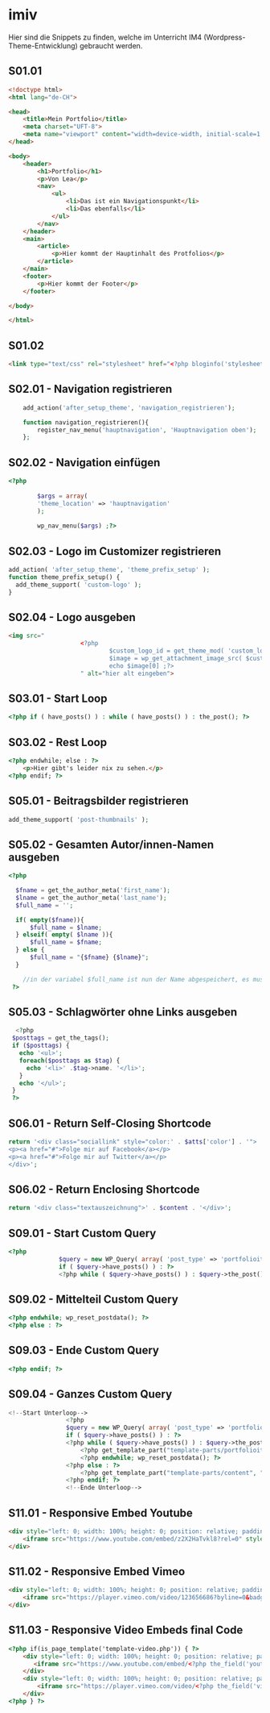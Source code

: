 # imiv
Hier sind die Snippets zu finden, welche im Unterricht IM4 (Wordpress-Theme-Entwicklung) gebraucht werden.

## S01.01
```html
<!doctype html>
<html lang="de-CH">

<head>
    <title>Mein Portfolio</title>
    <meta charset="UFT-8">
    <meta name="viewport" content="width=device-width, initial-scale=1.0, minimum-scale=1.0,user-scalable=yes">
</head>

<body>
    <header>
        <h1>Portfolio</h1>
        <p>Von Lea</p>
        <nav>
            <ul>
                <li>Das ist ein Navigationspunkt</li>
                <li>Das ebenfalls</li>
            </ul>
        </nav>
    </header>
    <main>
        <article>
            <p>Hier kommt der Hauptinhalt des Protfolios</p>
        </article>
    </main>
    <footer>
        <p>Hier kommt der Footer</p>
    </footer>

</body>

</html>
```
## S01.02
```html
<link type="text/css" rel="stylesheet" href="<?php bloginfo('stylesheet_url') ;?>">
```
## S02.01 - Navigation registrieren
```PHP
    add_action('after_setup_theme', 'navigation_registrieren');

    function navigation_registrieren(){
        register_nav_menu('hauptnavigation', 'Hauptnavigation oben');
    };
```
## S02.02 - Navigation einfügen
```PHP
<?php 
            
        $args = array(
        'theme_location' => 'hauptnavigation'
        );
            
        wp_nav_menu($args) ;?>
```
## S02.03 - Logo im Customizer registrieren
```PHP
add_action( 'after_setup_theme', 'theme_prefix_setup' );
function theme_prefix_setup() {
  add_theme_support( 'custom-logo' );
}
```
## S02.04 - Logo ausgeben
```HTML
<img src="
                    <?php     
                            $custom_logo_id = get_theme_mod( 'custom_logo' );
                            $image = wp_get_attachment_image_src( $custom_logo_id , 'full' );
                            echo $image[0] ;?>
                    " alt="hier alt eingeben">
```
## S03.01 - Start Loop
```PHP
<?php if ( have_posts() ) : while ( have_posts() ) : the_post(); ?>
```
## S03.02 - Rest Loop
```HTML
<?php endwhile; else : ?>
    <p>Hier gibt's leider nix zu sehen.</p>
<?php endif; ?>
```
## S05.01 - Beitragsbilder registrieren
```PHP
add_theme_support( 'post-thumbnails' );
```
## S05.02 - Gesamten Autor/innen-Namen ausgeben
```PHP
<?php

  $fname = get_the_author_meta('first_name');
  $lname = get_the_author_meta('last_name');
  $full_name = '';

  if( empty($fname)){
      $full_name = $lname;
  } elseif( empty( $lname )){
      $full_name = $fname;
  } else {
      $full_name = "{$fname} {$lname}";
  }

	//in der variabel $full_name ist nun der Name abgespeichert, es muss nur noch dieser mit PHP (echo) ausgegeben werden.
 ?>
 ```
 ## S05.03 - Schlagwörter ohne Links ausgeben
 ```PHP
   <?php
  $posttags = get_the_tags();
  if ($posttags) {
    echo '<ul>';
    foreach($posttags as $tag) {
      echo '<li>' .$tag->name. '</li>';
    }
    echo '</ul>';
  }
  ?>
  ```
  ## S06.01 - Return Self-Closing Shortcode
  ```PHP
  return '<div class="sociallink" style="color:' . $atts['color'] . '">
  <p><a href="#">Folge mir auf Facebook</a></p>
  <p><a href="#">Folge mir auf Twitter</a></p>
  </div>';
  ```
  ## S06.02 - Return Enclosing Shortcode
  ```PHP
  return '<div class="textauszeichnung">' . $content . '</div>';
  ```
  ## S09.01 - Start Custom Query
  ```PHP
  <?php
                $query = new WP_Query( array( 'post_type' => 'portfolioitem') );
                if ( $query->have_posts() ) : ?>
                <?php while ( $query->have_posts() ) : $query->the_post(); ?>
```
## S09.02 - Mittelteil Custom Query
```PHP
<?php endwhile; wp_reset_postdata(); ?>
<?php else : ?>
```
## S09.03 - Ende Custom Query
```PHP
<?php endif; ?>
```
## S09.04 - Ganzes Custom Query
```PHP
<!--Start Unterloop-->
                <?php
                $query = new WP_Query( array( 'post_type' => 'portfolioitem') );
                if ( $query->have_posts() ) : ?>
                <?php while ( $query->have_posts() ) : $query->the_post(); ?>
                    <?php get_template_part("template-parts/portfolioitems-box"); ?>
                    <?php endwhile; wp_reset_postdata(); ?>
                <?php else : ?>
                    <?php get_template_part("template-parts/content", "error"); ?>
                <?php endif; ?>
                <!--Ende Unterloop-->
```
## S11.01 - Responsive Embed Youtube
```HTML
<div style="left: 0; width: 100%; height: 0; position: relative; padding-bottom: 56.25%;">
	<iframe src="https://www.youtube.com/embed/z2X2HaTvkl8?rel=0" style="border: 0; top: 0; left: 0; width: 100%; height: 100%; position: absolute;" allowfullscreen scrolling="no" allow="encrypted-media; accelerometer; gyroscope; picture-in-picture"></iframe>
</div>
```
## S11.02 - Responsive Embed Vimeo
```HTML
<div style="left: 0; width: 100%; height: 0; position: relative; padding-bottom: 56.25%;">
	<iframe src="https://player.vimeo.com/video/123656686?byline=0&badge=0&portrait=0&title=0" style="border: 0; top: 0; left: 0; width: 100%; height: 100%; position: absolute;" allowfullscreen scrolling="no" allow="encrypted-media"></iframe>
</div>
```
## S11.03 - Responsive Video Embeds final Code
```HTML
<?php if(is_page_template('template-video.php')) { ?>
    <div style="left: 0; width: 100%; height: 0; position: relative; padding-bottom: 56.25%;">
  	   <iframe src="https://www.youtube.com/embed/<?php the_field('youtube') ?>?rel=0" style="border: 0; top: 0; left: 0; width: 100%; height: 100%; position: absolute;" allowfullscreen scrolling="no" allow="encrypted-media; accelerometer; gyroscope; picture-in-picture"></iframe>
    </div>
    <div style="left: 0; width: 100%; height: 0; position: relative; padding-bottom: 56.25%;">
    	<iframe src="https://player.vimeo.com/video/<?php the_field('vimeo') ?>?byline=0&badge=0&portrait=0&title=0" style="border: 0; top: 0; left: 0; width: 100%; height: 100%; position: absolute;" allowfullscreen scrolling="no" allow="encrypted-media"></iframe>
    </div>
<?php } ?>
```

